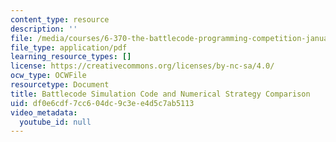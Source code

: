 ```yaml
---
content_type: resource
description: ''
file: /media/courses/6-370-the-battlecode-programming-competition-january-iap-2013/df0e6cdf7cc604dc9c3ee4d5c7ab5113_MIT6_370IAP13_numStrat_4.pdf
file_type: application/pdf
learning_resource_types: []
license: https://creativecommons.org/licenses/by-nc-sa/4.0/
ocw_type: OCWFile
resourcetype: Document
title: Battlecode Simulation Code and Numerical Strategy Comparison
uid: df0e6cdf-7cc6-04dc-9c3e-e4d5c7ab5113
video_metadata:
  youtube_id: null
---
```

